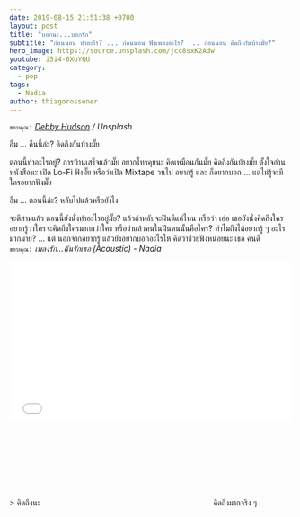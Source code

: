 ```yaml
---
date: 2019-08-15 21:51:38 +0700
layout: post
title: "บอกนะ...บอกรัก"
subtitle: "ก่อนนอน ทำอะไร? ... ก่อนนอน ฟังเพลงอะไร? ... ก่อนนอน คิดถึงกันบ้างมั๊ย?"
hero_image: https://source.unsplash.com/jcc8sxK2Adw
youtube: i5i4-6XoYQU
category:
  - pop
tags:
  - Nadia
author: thiagorossener
---
```

`ขอบคุณ:` *[Debby Hudson](https://unsplash.com/@hudsoncrafted) / Unsplash*

อืม ... คืนนี้ล่ะ? คิดถึงกันบ้างมั๊ย

ตอนนี้ทำอะไรอยู่? การบ้านเสร็จแล้วมั๊ย อยากโทรคุยนะ คิดเหมือนกันมั๊ย คิดถึงกันบ้างมั๊ย ตั้งใจอ่านหนังสือนะ เปิด Lo-Fi ฟังมั๊ย หรือว่าเปิด Mixtape วนไป อยากรู้ และ ก็อยากบอก ... แต่ไม่รู้จะมีใครอยากฟังมั๊ย

อืม ... ตอนนี้ล่ะ? หลับไปแล้วหรือยังไง

จะตีสามแล้ว ตอนนี้ยังนั่งทำอะไรอยู่มั๊ย? แล้วถ้าหลับจะฝันดีแค่ไหน หรือว่า เอ่อ เธอยังนั่งคิดถึงใคร อยากรู้ว่าใครจะคิดถึงใครมากกว่าใคร หรือว่าแล้วคนในฝันคนนั้นคือใคร? ทำไมถึงได้อยากรู้ ๆ อะไรมากมาย? ... แต่ นอกจากอยากรู้ แล้วยังอยากบอกอะไรให้ คิดว่าช่วยฟังหน่อยนะ เธอ คนดี\
`ขอบคุณ:` *เพลงรัก...ฉันรักเธอ (Acoustic) - Nadia*

<div style="position:relative;width:100%;height:0;padding-bottom:56.25%;">
<iframe style="width:100%;height:100%;position:absolute;top:0;left:0;" src="{{ "https://www.youtube.com/embed/" | append: page.youtube }}" frameborder="0" allow="autoplay; encrypted-media" allowfullscreen>
</iframe>
</div>
> คิดถึงนะ <svg class="love"><use xlink:href="#icon-heart"></use></svg> คิดถึงมากจริง ๆ
